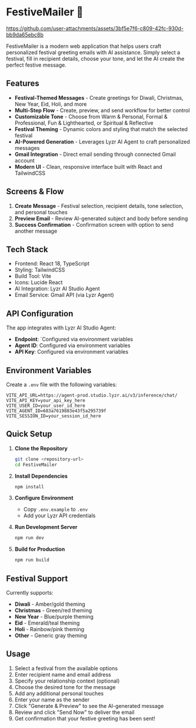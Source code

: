 # FestiveMailer 🎉

https://github.com/user-attachments/assets/3bf5e7f6-c809-42fc-930d-bb9da65ebc8b

FestiveMailer is a modern web application that helps users craft personalized festival greeting emails with AI assistance. Simply select a festival, fill in recipient details, choose your tone, and let the AI create the perfect festive message.

## Features

- **Festival-Themed Messages** - Create greetings for Diwali, Christmas, New Year, Eid, Holi, and more
- **Multi-Step Flow** - Create, preview, and send workflow for better control
- **Customizable Tone** - Choose from Warm & Personal, Formal & Professional, Fun & Lighthearted, or Spiritual & Reflective
- **Festival Theming** - Dynamic colors and styling that match the selected festival
- **AI-Powered Generation** - Leverages Lyzr AI Agent to craft personalized messages
- **Gmail Integration** - Direct email sending through connected Gmail account
- **Modern UI** - Clean, responsive interface built with React and TailwindCSS

## Screens & Flow

1. **Create Message** - Festival selection, recipient details, tone selection, and personal touches
2. **Preview Email** - Review AI-generated subject and body before sending  
3. **Success Confirmation** - Confirmation screen with option to send another message

## Tech Stack

- Frontend: React 18, TypeScript
- Styling: TailwindCSS
- Build Tool: Vite
- Icons: Lucide React
- AI Integration: Lyzr AI Studio Agent
- Email Service: Gmail API (via Lyzr Agent)

## API Configuration

The app integrates with Lyzr AI Studio Agent:
- **Endpoint**: `Configured via environment variables
- **Agent ID**: Configured via environment variables
- **API Key**: Configured via environment variables

## Environment Variables

Create a `.env` file with the following variables:

```env
VITE_API_URL=https://agent-prod.studio.lyzr.ai/v3/inference/chat/
VITE_API_KEY=your_api_key_here
VITE_USER_ID=your_user_id_here
VITE_AGENT_ID=683a7619883e43f5a295739f
VITE_SESSION_ID=your_session_id_here
```

## Quick Setup

1. **Clone the Repository**
   ```bash
   git clone <repository-url>
   cd FestiveMailer
   ```

2. **Install Dependencies**
   ```bash
   npm install
   ```

3. **Configure Environment**
   - Copy `.env.example` to `.env`
   - Add your Lyzr API credentials

4. **Run Development Server**
   ```bash
   npm run dev
   ```

5. **Build for Production**
   ```bash
   npm run build
   ```

## Festival Support

Currently supports:
- **Diwali** - Amber/gold theming
- **Christmas** - Green/red theming  
- **New Year** - Blue/purple theming
- **Eid** - Emerald/teal theming
- **Holi** - Rainbow/pink theming
- **Other** - Generic gray theming

## Usage

1. Select a festival from the available options
2. Enter recipient name and email address
3. Specify your relationship context (optional)
4. Choose the desired tone for the message
5. Add any additional personal touches
6. Enter your name as the sender
7. Click "Generate & Preview" to see the AI-generated message
8. Review and click "Send Now" to deliver the email
9. Get confirmation that your festive greeting has been sent!


   
